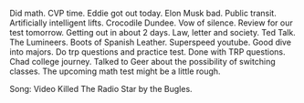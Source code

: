 Did math. CVP time. Eddie got out today. Elon Musk bad. Public transit. Artificially intelligent lifts. Crocodile Dundee. Vow of silence. Review for our test tomorrow. Getting out in about 2 days. Law, letter and society. Ted Talk. The Lumineers. Boots of Spanish Leather. Superspeed youtube. Good dive into majors. Do trp questions and practice test. Done with TRP questions. Chad college journey. Talked to Geer about the possibility of switching classes. The upcoming math test might be a little rough.

Song: Video Killed The Radio Star by the Bugles.